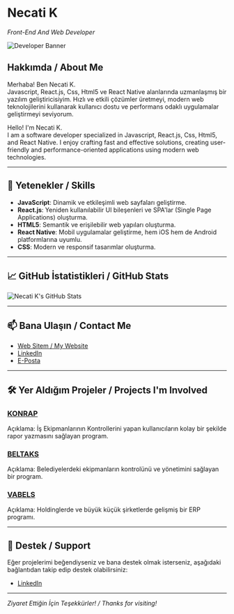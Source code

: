 # Necati K

*Front-End And Web Developer*

![Developer Banner](https://images.unsplash.com/photo-1581091012184-7d4c16e74391?crop=entropy&cs=tinysrgb&fit=max&fm=jpg&ixid=MXwyMDg3NjN8MHwxfGFsbHwxfHx8fHx8fHwxNjE1MDk0Mzc1&ixlib=rb-1.2.1&q=80&w=1080)

## Hakkımda / About Me

Merhaba! Ben Necati K.  
Javascript, React.js, Css, Html5 ve React Native alanlarında uzmanlaşmış bir yazılım geliştiricisiyim. Hızlı ve etkili çözümler üretmeyi, modern web teknolojilerini kullanarak kullanıcı dostu ve performans odaklı uygulamalar geliştirmeyi seviyorum.

Hello! I'm Necati K.  
I am a software developer specialized in Javascript, React.js, Css, Html5, and React Native. I enjoy crafting fast and effective solutions, creating user-friendly and performance-oriented applications using modern web technologies.

---

## 🚀 Yetenekler / Skills

- **JavaScript**: Dinamik ve etkileşimli web sayfaları geliştirme.
- **React.js**: Yeniden kullanılabilir UI bileşenleri ve SPA'lar (Single Page Applications) oluşturma.
- **HTML5**: Semantik ve erişilebilir web yapıları oluşturma.
- **React Native**: Mobil uygulamalar geliştirme, hem iOS hem de Android platformlarına uyumlu.
- **CSS**: Modern ve responsif tasarımlar oluşturma.

---

## 📈 GitHub İstatistikleri / GitHub Stats

![Necati K's GitHub Stats](https://github-readme-stats.vercel.app/api?username=YourGitHubUsername&show_icons=true&hide_border=true&theme=radical)

---

## 📫 Bana Ulaşın / Contact Me

- [Web Sitem / My Website](https://necatik.com)
- [LinkedIn](https://www.linkedin.com/in/necati-k-460464245/)
- [E-Posta](mailto:nknecati@gmail.com)

---

## 🛠️ Yer Aldığım Projeler / Projects I'm Involved

### [KONRAP](#)
Açıklama: İş Ekipmanlarının Kontrollerini yapan kullanıcıların kolay bir şekilde rapor yazmasını sağlayan program.

### [BELTAKS](#)
Açıklama: Belediyelerdeki ekipmanların kontrolünü ve yönetimini sağlayan bir program.

### [VABELS](#)
Açıklama: Holdinglerde ve büyük küçük şirketlerde gelişmiş bir ERP programı.

---

## 🌟 Destek / Support

Eğer projelerimi beğendiyseniz ve bana destek olmak isterseniz, aşağıdaki bağlantıdan takip edip destek olabilirsiniz:

- [LinkedIn](https://www.linkedin.com/in/necati-k-460464245/)

---

*Ziyaret Ettiğin İçin Teşekkürler! / Thanks for visiting!*
